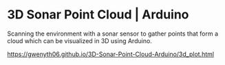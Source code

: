 # 3D Sonar Point Cloud | Arduino
 Scanning the environment with a sonar sensor to gather points that form a cloud which can be visualized in 3D using Arduino.

https://gwenyth06.github.io/3D-Sonar-Point-Cloud-Arduino/3d_plot.html
